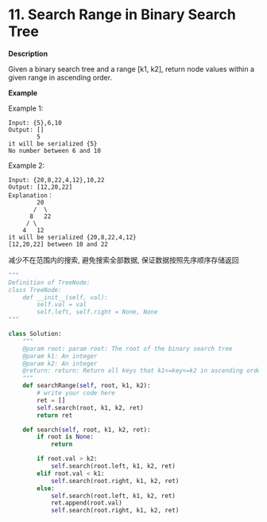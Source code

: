 # 11. Search Range in Binary Search Tree

**Description**

Given a binary search tree and a range [k1, k2], return node values within a given range in ascending order.

**Example**

Example 1:

```
Input: {5},6,10
Output: []
        5
it will be serialized {5}
No number between 6 and 10
```

Example 2:

```
Input: {20,8,22,4,12},10,22
Output: [12,20,22]
Explanation：
        20
       /  \
      8   22
     / \
    4   12
it will be serialized {20,8,22,4,12}
[12,20,22] between 10 and 22
```

减少不在范围内的搜索, 避免搜索全部数据, 保证数据按照先序顺序存储返回

```python
"""
Definition of TreeNode:
class TreeNode:
    def __init__(self, val):
        self.val = val
        self.left, self.right = None, None
"""

class Solution:
    """
    @param root: param root: The root of the binary search tree
    @param k1: An integer
    @param k2: An integer
    @return: return: Return all keys that k1<=key<=k2 in ascending order
    """
    def searchRange(self, root, k1, k2):
        # write your code here
        ret = []
        self.search(root, k1, k2, ret)
        return ret

    def search(self, root, k1, k2, ret):
        if root is None:
            return

        if root.val > k2:
            self.search(root.left, k1, k2, ret)
        elif root.val < k1:
            self.search(root.right, k1, k2, ret)
        else:
            self.search(root.left, k1, k2, ret)
            ret.append(root.val)
            self.search(root.right, k1, k2, ret)
```

